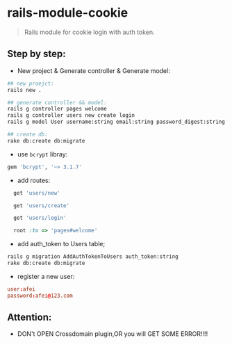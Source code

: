 # rails-module-cookie
> Rails module for cookie login with auth token.


## Step by step:
+ New project & Generate controller & Generate model:
```bash
## new proejct:
rails new .

## generate controller && model:
rails g controller pages welcome
rails g controller users new create login
rails g model User username:string email:string password_digest:string

## create db:
rake db:create db:migrate
```

+ use `bcrypt` libray:
```ruby
gem 'bcrypt', '~> 3.1.7'
```

+ add routes:
```ruby
  get 'users/new'

  get 'users/create'

  get 'users/login'

  root :to => 'pages#welcome' 
```


+ add auth_token to Users table;
```bash
rails g migration AddAuthTokenToUsers auth_token:string
rake db:create db:migrate
```

+ register a new user:
```conf
user:afei
password:afei@123.com
```

## Attention:
+ DON't OPEN Crossdomain plugin,OR you will GET SOME ERROR!!!!